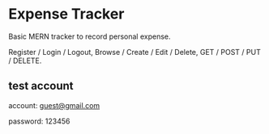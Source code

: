 # Expense Tracker
Basic MERN tracker to record personal expense.

Register / Login / Logout, Browse / Create / Edit / Delete, GET / POST / PUT / DELETE.

## test account
account:  guest@gmail.com

password: 123456